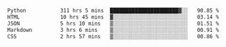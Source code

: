 <!--START_SECTION:waka-->

```txt
Python           311 hrs 5 mins  ██████████████████████▓░░   90.85 %
HTML             10 hrs 45 mins  ▓░░░░░░░░░░░░░░░░░░░░░░░░   03.14 %
JSON             5 hrs 10 mins   ▒░░░░░░░░░░░░░░░░░░░░░░░░   01.51 %
Markdown         3 hrs 6 mins    ▒░░░░░░░░░░░░░░░░░░░░░░░░   00.91 %
CSS              2 hrs 57 mins   ▒░░░░░░░░░░░░░░░░░░░░░░░░   00.86 %
```

<!--END_SECTION:waka-->
